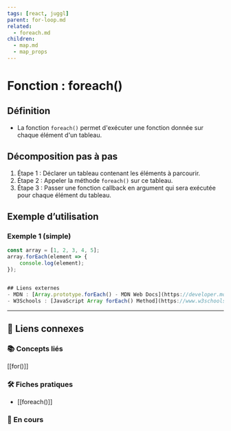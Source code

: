 ```yaml
---
tags: [react, juggl]
parent: for-loop.md
related:
  - foreach.md
children:
  - map.md
  - map_props
---
```


# Fonction : foreach()

## Définition
- La fonction `foreach()` permet d'exécuter une fonction donnée sur chaque élément d'un tableau.

## Décomposition pas à pas
1. Étape 1 : Déclarer un tableau contenant les éléments à parcourir.
2. Étape 2 : Appeler la méthode `foreach()` sur ce tableau.
3. Étape 3 : Passer une fonction callback en argument qui sera exécutée pour chaque élément du tableau.

## Exemple d’utilisation

### Exemple 1 (simple)
```javascript
const array = [1, 2, 3, 4, 5];
array.forEach(element => {
    console.log(element);
});


## Liens externes
- MDN : [Array.prototype.forEach() - MDN Web Docs](https://developer.mozilla.org/en-US/docs/Web/JavaScript/Reference/Global_Objects/Array/forEach)
- W3Schools : [JavaScript Array forEach() Method](https://www.w3schools.com/jsref/jsref_foreach.asp)
```

---

## 🔗 Liens connexes

### 📚 Concepts liés

[[for()]]
### 🛠️ Fiches pratiques
- [[foreach()]]

### 🚧 En cours

